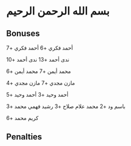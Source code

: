 # بسم الله الرحمن الرحيم

## Bonuses
أحمد فكري +6
أحمد فكري +7

ندى أحمد +13
ندى أحمد +10

محمد أيمن +7
محمد أيمن +6

مازن مجدي +7
مازن مجدي +4

أحمد وحيد +3
أحمد وحيد +5

باسم ود +2
محمد علام صلاح +3
رشيد فهمي محمد +3

كريم محمد +6

## Penalties
